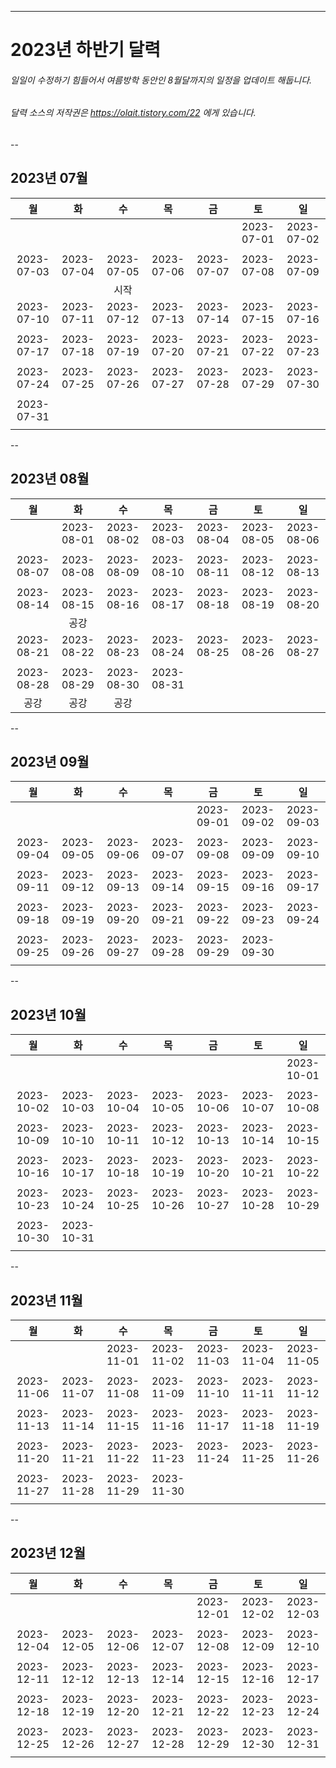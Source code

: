---
# 2023년 하반기 달력
###### 일일이 수정하기 힘들어서 여름방학 동안인 8월달까지의 일정을 업데이트 해둡니다.
###### 달력 소스의 저작권은 https://olait.tistory.com/22 에게 있습니다.
--
## 2023년 07월
|     월     |     화     |     수     |     목     |     금     |     토     |     일     |
|:----------:|:----------:|:----------:|:----------:|:----------:|:----------:|:----------:|
|            |            |            |            |            | 2023-07-01 | 2023-07-02 |
|            |            |            |            |            |            |            |
| 2023-07-03 | 2023-07-04 | 2023-07-05 | 2023-07-06 | 2023-07-07 | 2023-07-08 | 2023-07-09 |
|            |            |    시작    |            |            |            |            |
| 2023-07-10 | 2023-07-11 | 2023-07-12 | 2023-07-13 | 2023-07-14 | 2023-07-15 | 2023-07-16 |
|            |            |            |            |            |            |            |
| 2023-07-17 | 2023-07-18 | 2023-07-19 | 2023-07-20 | 2023-07-21 | 2023-07-22 | 2023-07-23 |
|            |            |            |            |            |            |            |
| 2023-07-24 | 2023-07-25 | 2023-07-26 | 2023-07-27 | 2023-07-28 | 2023-07-29 | 2023-07-30 |
|            |            |            |            |            |            |            |
| 2023-07-31 |            |            |            |            |            |            |
|            |            |            |            |            |            |            |

--
## 2023년 08월
|     월     |     화     |     수     |     목     |     금     |     토     |     일     |
|:----------:|:----------:|:----------:|:----------:|:----------:|:----------:|:----------:|
|            | 2023-08-01 | 2023-08-02 | 2023-08-03 | 2023-08-04 | 2023-08-05 | 2023-08-06 |
|            |            |            |            |            |            |            |
| 2023-08-07 | 2023-08-08 | 2023-08-09 | 2023-08-10 | 2023-08-11 | 2023-08-12 | 2023-08-13 |
|            |            |            |            |            |            |            |
| 2023-08-14 | 2023-08-15 | 2023-08-16 | 2023-08-17 | 2023-08-18 | 2023-08-19 | 2023-08-20 |
|            |    공강    |            |            |            |            |            |
| 2023-08-21 | 2023-08-22 | 2023-08-23 | 2023-08-24 | 2023-08-25 | 2023-08-26 | 2023-08-27 |
|            |            |            |            |            |            |            |
| 2023-08-28 | 2023-08-29 | 2023-08-30 | 2023-08-31 |            |            |            |
|    공강    |    공강     |    공강    |            |            |            |            |

--
## 2023년 09월
|     월     |     화     |     수     |     목     |     금     |     토     |     일     |
|:----------:|:----------:|:----------:|:----------:|:----------:|:----------:|:----------:|
|            |            |            |            | 2023-09-01 | 2023-09-02 | 2023-09-03 |
|            |            |            |            |            |            |            |
| 2023-09-04 | 2023-09-05 | 2023-09-06 | 2023-09-07 | 2023-09-08 | 2023-09-09 | 2023-09-10 |
|            |            |            |            |            |            |            |
| 2023-09-11 | 2023-09-12 | 2023-09-13 | 2023-09-14 | 2023-09-15 | 2023-09-16 | 2023-09-17 |
|            |            |            |            |            |            |            |
| 2023-09-18 | 2023-09-19 | 2023-09-20 | 2023-09-21 | 2023-09-22 | 2023-09-23 | 2023-09-24 |
|            |            |            |            |            |            |            |
| 2023-09-25 | 2023-09-26 | 2023-09-27 | 2023-09-28 | 2023-09-29 | 2023-09-30 |            |
|            |            |            |            |            |            |            |

--
## 2023년 10월
|     월     |     화     |     수     |     목     |     금     |     토     |     일     |
|:----------:|:----------:|:----------:|:----------:|:----------:|:----------:|:----------:|
|            |            |            |            |            |            | 2023-10-01 |
|            |            |            |            |            |            |            |
| 2023-10-02 | 2023-10-03 | 2023-10-04 | 2023-10-05 | 2023-10-06 | 2023-10-07 | 2023-10-08 |
|            |            |            |            |            |            |            |
| 2023-10-09 | 2023-10-10 | 2023-10-11 | 2023-10-12 | 2023-10-13 | 2023-10-14 | 2023-10-15 |
|            |            |            |            |            |            |            |
| 2023-10-16 | 2023-10-17 | 2023-10-18 | 2023-10-19 | 2023-10-20 | 2023-10-21 | 2023-10-22 |
|            |            |            |            |            |            |            |
| 2023-10-23 | 2023-10-24 | 2023-10-25 | 2023-10-26 | 2023-10-27 | 2023-10-28 | 2023-10-29 |
|            |            |            |            |            |            |            |
| 2023-10-30 | 2023-10-31 |            |            |            |            |            |
|            |            |            |            |            |            |            |

--
## 2023년 11월
|     월     |     화     |     수     |     목     |     금     |     토     |     일     |
|:----------:|:----------:|:----------:|:----------:|:----------:|:----------:|:----------:|
|            |            | 2023-11-01 | 2023-11-02 | 2023-11-03 | 2023-11-04 | 2023-11-05 |
|            |            |            |            |            |            |            |
| 2023-11-06 | 2023-11-07 | 2023-11-08 | 2023-11-09 | 2023-11-10 | 2023-11-11 | 2023-11-12 |
|            |            |            |            |            |            |            |
| 2023-11-13 | 2023-11-14 | 2023-11-15 | 2023-11-16 | 2023-11-17 | 2023-11-18 | 2023-11-19 |
|            |            |            |            |            |            |            |
| 2023-11-20 | 2023-11-21 | 2023-11-22 | 2023-11-23 | 2023-11-24 | 2023-11-25 | 2023-11-26 |
|            |            |            |            |            |            |            |
| 2023-11-27 | 2023-11-28 | 2023-11-29 | 2023-11-30 |            |            |            |
|            |            |            |            |            |            |            |

--
## 2023년 12월
|     월     |     화     |     수     |     목     |     금     |     토     |     일     |
|:----------:|:----------:|:----------:|:----------:|:----------:|:----------:|:----------:|
|            |            |            |            | 2023-12-01 | 2023-12-02 | 2023-12-03 |
|            |            |            |            |            |            |            |
| 2023-12-04 | 2023-12-05 | 2023-12-06 | 2023-12-07 | 2023-12-08 | 2023-12-09 | 2023-12-10 |
|            |            |            |            |            |            |            |
| 2023-12-11 | 2023-12-12 | 2023-12-13 | 2023-12-14 | 2023-12-15 | 2023-12-16 | 2023-12-17 |
|            |            |            |            |            |            |            |
| 2023-12-18 | 2023-12-19 | 2023-12-20 | 2023-12-21 | 2023-12-22 | 2023-12-23 | 2023-12-24 |
|            |            |            |            |            |            |            |
| 2023-12-25 | 2023-12-26 | 2023-12-27 | 2023-12-28 | 2023-12-29 | 2023-12-30 | 2023-12-31 | 
|            |            |            |            |            |            |            |


